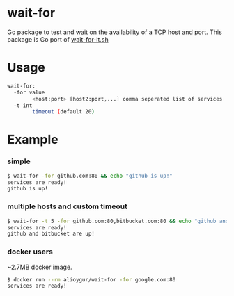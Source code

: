 # wait-for

Go package to test and wait on the availability of a TCP host and port.
This package is Go port of [wait-for-it.sh](https://github.com/vishnubob/wait-for-it)

# Usage

```bash
wait-for:
  -for value
        <host:port> [host2:port,...] comma seperated list of services
  -t int
        timeout (default 20)
```

# Example


### simple
```bash
$ wait-for -for github.com:80 && echo "github is up!"
services are ready!
github is up!
```

### multiple hosts and custom timeout
```bash
$ wait-for -t 5 -for github.com:80,bitbucket.com:80 && echo "github and bitbucket are up!"
services are ready!
github and bitbucket are up!
```

### docker users
~2.7MB docker image.
```bash
$ docker run --rm alioygur/wait-for -for google.com:80
services are ready!
```
